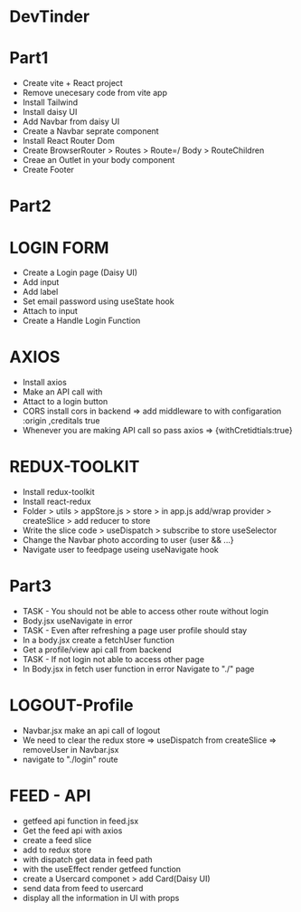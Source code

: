 # DevTinder

# Part1

- Create vite + React project
- Remove unecesary code from vite app
- Install Tailwind
- Install daisy UI
- Add Navbar from daisy UI
- Create a Navbar seprate component
- Install React Router Dom
- Create BrowserRouter > Routes > Route=/ Body > RouteChildren
- Creae an Outlet in your body component
- Create Footer

# Part2

# LOGIN FORM

- Create a Login page (Daisy UI)
- Add input
- Add label
- Set email password using useState hook
- Attach to input
- Create a Handle Login Function

# AXIOS

- Install axios
- Make an API call with
- Attact to a login button
- CORS install cors in backend => add middleware to with configaration :origin ,creditals true
- Whenever you are making API call so pass axios => {withCretidtials:true}

# REDUX-TOOLKIT

- Install redux-toolkit
- Install react-redux
- Folder > utils > appStore.js > store > in app.js add/wrap provider > createSlice > add reducer to store
- Write the slice code > useDispatch > subscribe to store useSelector
- Change the Navbar photo according to user {user && ...}
- Navigate user to feedpage useing useNavigate hook

# Part3

- TASK - You should not be able to access other route without login
- Body.jsx useNavigate in error
- TASK - Even after refreshing a page user profile should stay
- In a body.jsx create a fetchUser function
- Get a profile/view api call from backend
- TASK - If not login not able to access other page
- In Body.jsx in fetch user function in error Navigate to "./" page

# LOGOUT-Profile

- Navbar.jsx make an api call of logout
- We need to clear the redux store => useDispatch from createSlice => removeUser in Navbar.jsx
- navigate to "./login" route

# FEED - API

- getfeed api function in feed.jsx
- Get the feed api with axios
- create a feed slice
- add to redux store
- with dispatch get data in feed path
- with the useEffect render getfeed function
- create a Usercard componet > add Card(Daisy UI)
- send data from feed to usercard
- display all the information in UI with props